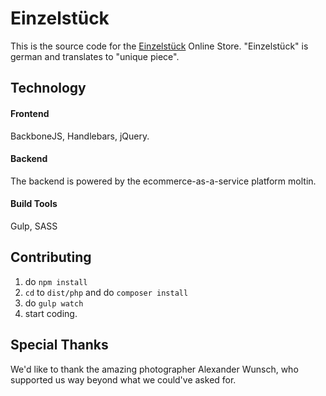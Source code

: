# Einzelstück

This is the source code for the [Einzelstück](http://www.einzelstueck-shop.com) Online Store.
"Einzelstück" is german and translates to "unique piece".

## Technology

#### Frontend
BackboneJS, Handlebars, jQuery.

#### Backend
The backend is powered by the ecommerce-as-a-service platform moltin.

#### Build Tools
Gulp, SASS

## Contributing

1. do `npm install`
2. `cd` to `dist/php` and do `composer install`
3. do `gulp watch`
4. start coding.

## Special Thanks

We'd like to thank the amazing photographer Alexander Wunsch, who supported us way beyond what we could've asked for.
